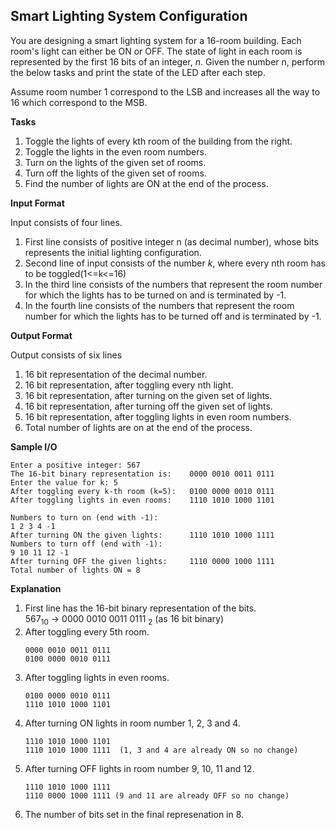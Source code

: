 ## Smart Lighting System Configuration

You are designing a smart lighting system for a 16-room building. Each room's light can either be ON or OFF. The state of light in each room is represented by the first 16 bits of an integer, $n$. Given the number n, perform the below tasks and print the state of the LED after each step.

Assume room number 1 correspond to the LSB and increases all the way to 16 which correspond to the MSB.

**Tasks**

1. Toggle the lights of every kth room of the building from the right.
2. Toggle the lights in the even room numbers.
3. Turn on the lights of the given set of rooms.
4. Turn off the lights of the given set of rooms.
5. Find the number of lights are ON at the end of the process.

**Input Format**

Input consists of four lines.
1. First line consists of positive integer n (as decimal number), whose bits represents the initial lighting configuration.
2. Second line of input consists of the number $k$, where every nth room has to be toggled(1<=k<=16)
3. In the third line consists of the numbers that represent the room number for which the lights has to be turned on and is terminated by -1.
4. In the fourth line consists of the numbers that represent the room number for which the lights has to be turned off and is terminated by -1.

**Output Format**

Output consists of six lines
1. 16 bit representation of the decimal number.
2. 16 bit representation, after toggling every nth light.
3. 16 bit representation, after turning on the given set of lights.
4. 16 bit representation, after turning off the given set of lights.
5. 16 bit representation, after toggling lights in even room numbers.
6. Total number of lights are on at the end of the process.


**Sample I/O**

```
Enter a positive integer: 567
The 16-bit binary representation is:    0000 0010 0011 0111 
Enter the value for k: 5
After toggling every k-th room (k=5):   0100 0000 0010 0111 
After toggling lights in even rooms:    1110 1010 1000 1101 

Numbers to turn on (end with -1): 
1 2 3 4 -1
After turning ON the given lights:      1110 1010 1000 1111 
Numbers to turn off (end with -1): 
9 10 11 12 -1
After turning OFF the given lights:     1110 0000 1000 1111 
Total number of lights ON = 8
```

**Explanation**

1. First line has the 16-bit binary representation of the bits.  
   567<sub>10</sub> -> 0000 0010 0011 0111 <sub>2</sub>  (as 16 bit binary)
2. After toggling every 5th room.  
   ```
   0000 0010 0011 0111 
   0100 0000 0010 0111
   ```
3. After toggling lights in even rooms.
   ```
   0100 0000 0010 0111
   1110 1010 1000 1101
   ```
4. After turning ON lights in room number 1, 2, 3 and 4.
   ```
   1110 1010 1000 1101 
   1110 1010 1000 1111  (1, 3 and 4 are already ON so no change)
   ```
5. After turning OFF lights in room number 9, 10, 11 and 12.
   ```
   1110 1010 1000 1111
   1110 0000 1000 1111 (9 and 11 are already OFF so no change)
   ```
6. The number of bits set in the final represenation in 8.
